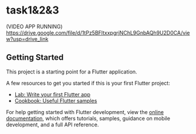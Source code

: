 # task1&2&3
(VIDEO APP RUNNING)
https://drive.google.com/file/d/1tPz5BFltxxpgrjNChL9GnbAQh9U2D0CA/view?usp=drive_link


## Getting Started

This project is a starting point for a Flutter application.

A few resources to get you started if this is your first Flutter project:

- [Lab: Write your first Flutter app](https://docs.flutter.dev/get-started/codelab)
- [Cookbook: Useful Flutter samples](https://docs.flutter.dev/cookbook)

For help getting started with Flutter development, view the
[online documentation](https://docs.flutter.dev/), which offers tutorials,
samples, guidance on mobile development, and a full API reference.
